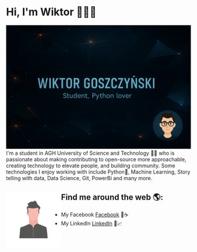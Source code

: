 # Hi, I'm Wiktor 👋👨‍💻

<img src="https://raw.githubusercontent.com/vityk-dev/vityk-dev/master/banner.PNG" alt="banner that says Viktor Goshchynskyi - student, python lover, front-end developer and community organizer">
I'm a student in AGH University of Science and Technology 👨‍🎓 who is passionate about making contributing to open-source more approachable, creating technology to elevate people, and building community. Some technologies I enjoy working with include Python🐍, Machine Learning, Story telling with data, Data Science, Git, PowerBi and many more.


## Find me around the web 🌎: <a href="https://github.com/sponsors/vityk-dev"><img align="left" width="150" height="150" src="https://github.com/vityk-dev/vityk-dev/blob/main/Vg_Animated.gif?raw=true"></a>
- My Facebook <a href="https://www.facebook.com/profile.php?id=100014110031865">Facebook</a> 🌅☕️
- My LinkedIn <a href="https://www.linkedin.com/in/viktor-goshchynskyi-852a0420b/">LinkedIn</a> 💼📈
